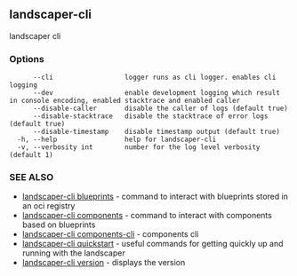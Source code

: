 ## landscaper-cli

landscaper cli

### Options

```
      --cli                  logger runs as cli logger. enables cli logging
      --dev                  enable development logging which result in console encoding, enabled stacktrace and enabled caller
      --disable-caller       disable the caller of logs (default true)
      --disable-stacktrace   disable the stacktrace of error logs (default true)
      --disable-timestamp    disable timestamp output (default true)
  -h, --help                 help for landscaper-cli
  -v, --verbosity int        number for the log level verbosity (default 1)
```

### SEE ALSO

* [landscaper-cli blueprints](landscaper-cli_blueprints.md)	 - command to interact with blueprints stored in an oci registry
* [landscaper-cli components](landscaper-cli_components.md)	 - command to interact with components based on blueprints
* [landscaper-cli components-cli](landscaper-cli_components-cli.md)	 - components cli
* [landscaper-cli quickstart](landscaper-cli_quickstart.md)	 - useful commands for getting quickly up and running with the landscaper
* [landscaper-cli version](landscaper-cli_version.md)	 - displays the version

